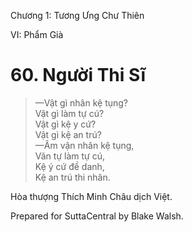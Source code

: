  

Chương 1: Tương Ưng Chư Thiên

VI: Phẩm Già

# 60\. Người Thi Sĩ

> —Vật gì nhân kệ tụng?  
> Vật gì làm tự cú?  
> Vật gì kệ y cứ?  
> Vật gì kệ an trú?  
> —Âm vận nhân kệ tụng,  
> Văn tự làm tự cú,  
> Kệ ý cứ đề danh,  
> Kệ an trú thi nhân.

Hòa thượng Thích Minh Châu dịch Việt.

Prepared for SuttaCentral by Blake Walsh.